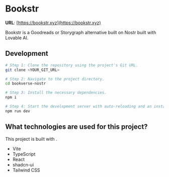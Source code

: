 
# Bookstr

**URL**: [https://bookstr.xyz](https://bookstr.xyz)

Bookstr is a Goodreads or Storygraph alternative built on Nostr built with Lovable AI. 



## Development

```sh
# Step 1: Clone the repository using the project's Git URL.
git clone <YOUR_GIT_URL>

# Step 2: Navigate to the project directory.
cd bookverse-nostr

# Step 3: Install the necessary dependencies.
npm i

# Step 4: Start the development server with auto-reloading and an instant preview.
npm run dev
```


## What technologies are used for this project?

This project is built with .

- Vite
- TypeScript
- React
- shadcn-ui
- Tailwind CSS
